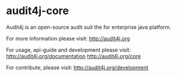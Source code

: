 audit4j-core
============
Audit4j is an open-source audit suit the for enterprise java platform.
 
For more information please visit: 
http://audit4j.org

For usage, api-guide and development please visit:
http://audit4j.org/documentation
http://audit4j.org/core

For contribute, please visit: 
http://audit4j.org/development
